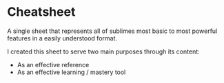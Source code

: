# Cheatsheet

A single sheet that represents all of sublimes most basic to most powerful features in a easily understood format.

I created this sheet to serve two main purposes through its content:

* As an effective reference
* As an effective learning / mastery tool

